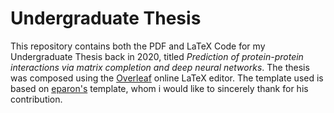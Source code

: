 # Undergraduate Thesis
This repository contains both the PDF and LaTeX Code for my Undergraduate Thesis back in 2020, titled *Prediction of protein-protein interactions via matrix completion and deep neural networks*.  The thesis was composed using the [Overleaf](https://www.overleaf.com/) online LaTeX editor. The template used is based on [eparon's](https://github.com/eparon/ece-upatras-thesis-template) template, whom i would like to sincerely thank for his contribution.
